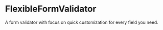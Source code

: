 # FlexibleFormValidator
A form validator with focus on quick customization for every field you need.
